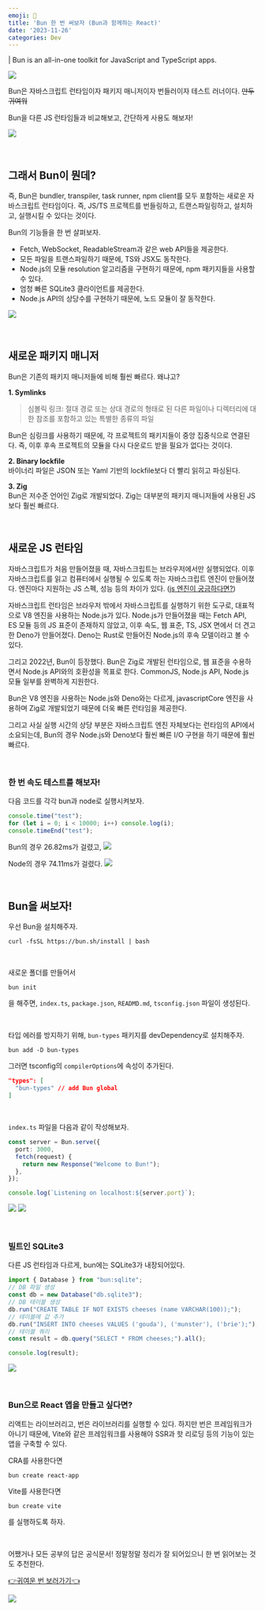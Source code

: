 ```yaml
---
emoji: 🥟
title: 'Bun 한 번 써보자 (Bun과 함께하는 React)'
date: '2023-11-26'
categories: Dev
---
```


| Bun is an all-in-one toolkit for JavaScript and TypeScript apps.

![](0.webp)

Bun은 자바스크립트 런타임이자 패키지 매니저이자 번들러이자 테스트 러너이다. ~~만두 귀여워~~

Bun을 다른 JS 런타임들과 비교해보고, 간단하게 사용도 해보자!

![](6.webp)

&nbsp;

## 그래서 Bun이 뭔데?

즉, Bun은 bundler, transpiler, task runner, npm client를 모두 포함하는 새로운 자바스크립트 런타임이다. 즉, JS/TS 프로젝트를 번들링하고, 트랜스파일링하고, 설치하고, 실행시킬 수 있다는 것이다.

Bun의 기능들을 한 번 살펴보자.
- Fetch, WebSocket, ReadableStream과 같은 web API들을 제공한다.
- 모든 파일을 트랜스파일하기 때문에, TS와 JSX도 동작한다.
- Node.js의 모듈 resolution 알고리즘을 구현하기 때문에, npm 패키지들을 사용할 수 있다.
- 엄청 빠른 SQLite3 클라이언트를 제공한다.
- Node.js API의 상당수를 구현하기 때문에, 노드 모듈이 잘 동작한다.

![](7.jpeg)

&nbsp;

## 새로운 패키지 매니저

Bun은 기존의 패키지 매니저들에 비해 훨씬 빠르다. 왜냐고?

**1. Symlinks**
> 심볼릭 링크: 절대 경로 또는 상대 경로의 형태로 된 다른 파일이나 디렉터리에 대한 참조를 포함하고 있는 특별한 종류의 파일

Bun은 심링크를 사용하기 때문에, 각 프로젝트의 패키지들이 중앙 집중식으로 연결된다. 즉, 이후 후속 프로젝트의 모듈을 다시 다운로드 받을 필요가 없다는 것이다.

**2. Binary lockfile**  
바이너리 파일은 JSON 또는 Yaml 기반의 lockfile보다 더 빨리 읽히고 파싱된다.

**3. Zig**  
Bun은 저수준 언어인 Zig로 개발되었다. Zig는 대부분의 패키지 매니저들에 사용된 JS보다 훨씬 빠르다.

&nbsp;

## 새로운 JS 런타임

자바스크립트가 처음 만들어졌을 때, 자바스크립트는 브라우저에서만 실행되었다. 이후 자바스크립트를 읽고 컴퓨터에서 실행될 수 있도록 하는 자바스크립트 엔진이 만들어졌다. 엔진마다 지원하는 JS 스펙, 성능 등의 차이가 있다. ([js 엔진이 궁금하다면?](https://www.jeong-min.com/49-js-runtime/))

자바스크립트 런타임은 브라우저 밖에서 자바스크립트를 실행하기 위한 도구로, 대표적으로 V8 엔진을 사용하는 Node.js가 있다. Node.js가 만들어졌을 때는 Fetch API, ES 모듈 등의 JS 표준이 존재하지 않았고, 이후 속도, 웹 표준, TS, JSX 면에서 더 견고한 Deno가 만들어졌다. Deno는 Rust로 만들어진 Node.js의 후속 모델이라고 볼 수 있다.

그리고 2022년, Bun이 등장했다. Bun은 Zig로 개발된 런타임으로, 웹 표준을 수용하면서 Node.js API와의 호환성을 목표로 한다. CommonJS, Node.js API, Node.js 모듈 일부를 완벽하게 지원한다.

Bun은 V8 엔진을 사용하는 Node.js와 Deno와는 다르게, javascriptCore 엔진을 사용하며 Zig로 개발되었기 때문에 더욱 빠른 런타임을 제공한다.

그리고 사실 실행 시간의 상당 부분은 자바스크립트 엔진 자체보다는 런타임의 API에서 소요되는데, Bun의 경우 Node.js와 Deno보다 훨씬 빠른 I/O 구현을 하기 때문에 훨씬 빠르다.

&nbsp;

### 한 번 속도 테스트를 해보자!

다음 코드를 각각 bun과 node로 실행시켜보자.
```js
console.time("test");
for (let i = 0; i < 10000; i++) console.log(i);
console.timeEnd("test");
```

Bun의 경우 26.82ms가 걸렸고,
![](4.png)

Node의 경우 74.11ms가 걸렸다.
![](5.png)

&nbsp;

## Bun을 써보자!

우선 Bun을 설치해주자.

```
curl -fsSL https://bun.sh/install | bash
```

&nbsp;

새로운 폴더를 만들어서
```
bun init
```
을 해주면, `index.ts`, `package.json`, `READMD.md`, `tsconfig.json` 파일이 생성된다.

&nbsp;

타입 에러를 방지하기 위해, `bun-types` 패키지를 devDependency로 설치해주자.
```
bun add -D bun-types
```
그러면 tsconfig의 `compilerOptions`에 속성이 추가된다.
```json
"types": [
  "bun-types" // add Bun global
]
```

&nbsp;

`index.ts` 파일을 다음과 같이 작성해보자.
```ts
const server = Bun.serve({
  port: 3000,
  fetch(request) {
    return new Response("Welcome to Bun!");
  },
});

console.log(`Listening on localhost:${server.port}`);
```

![](1.png) 
![](2.png)

&nbsp;

### 빌트인 SQLite3

다른 JS 런타임과 다르게, bun에는 SQLite3가 내장되어있다.

```ts
import { Database } from "bun:sqlite";
// DB 파일 생성
const db = new Database("db.sqlite3");
// DB 테이블 생성
db.run("CREATE TABLE IF NOT EXISTS cheeses (name VARCHAR(100));");
// 테이블에 값 추가
db.run("INSERT INTO cheeses VALUES ('gouda'), ('munster'), ('brie');");
// 테이블 쿼리
const result = db.query("SELECT * FROM cheeses;").all();

console.log(result);
```

![](3.png)

&nbsp;

### Bun으로 React 앱을 만들고 싶다면?

리액트는 라이브러리고, 번은 라이브러리를 실행할 수 있다. 하지만 번은 프레임워크가 아니기 때문에, Vite와 같은 프레임워크를 사용해야 SSR과 핫 리로딩 등의 기능이 있는 앱을 구축할 수 있다.

CRA를 사용한다면
```
bun create react-app
```

Vite를 사용한다면
```
bun create vite
```
를 실행하도록 하자.

&nbsp;

어쨌거나 모든 공부의 답은 공식문서!
정말정말 정리가 잘 되어있으니 한 번 읽어보는 것도 추천한다.

[👉귀여운 번 보러가기👈](https://bun.sh/)

![](8.jpeg)

```toc
```